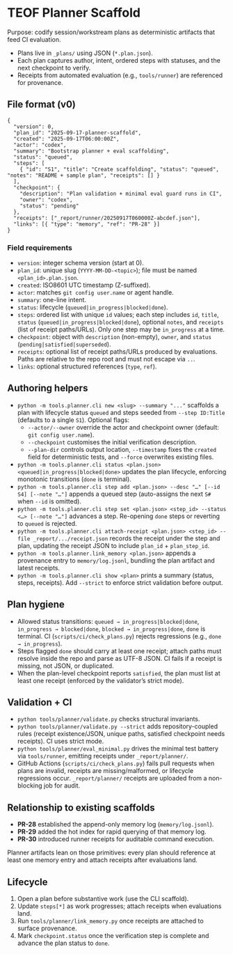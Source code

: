 # TEOF Planner Scaffold

Purpose: codify session/workstream plans as deterministic artifacts that feed CI evaluation.

- Plans live in `_plans/` using JSON (`*.plan.json`).
- Each plan captures author, intent, ordered steps with statuses, and the next checkpoint to verify.
- Receipts from automated evaluation (e.g., `tools/runner`) are referenced for provenance.

## File format (v0)

```
{
  "version": 0,
  "plan_id": "2025-09-17-planner-scaffold",
  "created": "2025-09-17T06:00:00Z",
  "actor": "codex",
  "summary": "Bootstrap planner + eval scaffolding",
  "status": "queued",
  "steps": [
    { "id": "S1", "title": "Create scaffolding", "status": "queued", "notes": "README + sample plan", "receipts": [] }
  ],
  "checkpoint": {
    "description": "Plan validation + minimal eval guard runs in CI",
    "owner": "codex",
    "status": "pending"
  },
  "receipts": ["_report/runner/20250917T060000Z-abcdef.json"],
  "links": [{ "type": "memory", "ref": "PR-28" }]
}
```

### Field requirements
- `version`: integer schema version (start at 0).
- `plan_id`: unique slug (`YYYY-MM-DD-<topic>`); file must be named `<plan_id>.plan.json`.
- `created`: ISO8601 UTC timestamp (Z-suffixed).
- `actor`: matches `git config user.name` or agent handle.
- `summary`: one-line intent.
- `status`: lifecycle (`queued|in_progress|blocked|done`).
- `steps`: ordered list with unique `id` values; each step includes `id`, `title`, `status` (`queued|in_progress|blocked|done`), optional `notes`, and `receipts` (list of receipt paths/URLs). Only one step may be `in_progress` at a time.
- `checkpoint`: object with `description` (non-empty), `owner`, and `status` (`pending|satisfied|superseded`).
- `receipts`: optional list of receipt paths/URLs produced by evaluations. Paths are relative to the repo root and must not escape via `..`.
- `links`: optional structured references (`type`, `ref`).

## Authoring helpers
- `python -m tools.planner.cli new <slug> --summary "..."` scaffolds a plan with lifecycle status `queued` and steps seeded from `--step ID:Title` (defaults to a single `S1`). Optional flags:
  - `--actor/--owner` override the actor and checkpoint owner (default: `git config user.name`).
  - `--checkpoint` customises the initial verification description.
  - `--plan-dir` controls output location, `--timestamp` fixes the `created` field for deterministic tests, and `--force` overwrites existing files.
- `python -m tools.planner.cli status <plan.json> <queued|in_progress|blocked|done>` updates the plan lifecycle, enforcing monotonic transitions (`done` is terminal).
- `python -m tools.planner.cli step add <plan.json> --desc "…" [--id S4] [--note "…"]` appends a queued step (auto-assigns the next `S#` when `--id` is omitted).
- `python -m tools.planner.cli step set <plan.json> <step_id> --status <…> [--note "…"]` advances a step. Re-opening `done` steps or reverting to `queued` is rejected.
- `python -m tools.planner.cli attach-receipt <plan.json> <step_id> --file _report/.../receipt.json` records the receipt under the step and plan, updating the receipt JSON to include `plan_id` + `plan_step_id`.
- `python -m tools.planner.link_memory <plan.json>` appends a provenance entry to `memory/log.jsonl`, bundling the plan artifact and latest receipts.
- `python -m tools.planner.cli show <plan>` prints a summary (status, steps, receipts). Add `--strict` to enforce strict validation before output.

## Plan hygiene
- Allowed status transitions: `queued → in_progress|blocked|done`, `in_progress → blocked|done`, `blocked → in_progress|done`, `done` is terminal. CI (`scripts/ci/check_plans.py`) rejects regressions (e.g., `done → in_progress`).
- Steps flagged `done` should carry at least one receipt; attach paths must resolve inside the repo and parse as UTF-8 JSON. CI fails if a receipt is missing, not JSON, or duplicated.
- When the plan-level checkpoint reports `satisfied`, the plan must list at least one receipt (enforced by the validator’s strict mode).

## Validation + CI
- `python tools/planner/validate.py` checks structural invariants.
- `python tools/planner/validate.py --strict` adds repository-coupled rules (receipt existence/JSON, unique paths, satisfied checkpoint needs receipts). CI uses strict mode.
- `python tools/planner/eval_minimal.py` drives the minimal test battery via `tools/runner`, emitting receipts under `_report/planner/`.
- GitHub Actions (`scripts/ci/check_plans.py`) fails pull requests when plans are invalid, receipts are missing/malformed, or lifecycle regressions occur. `_report/planner/` receipts are uploaded from a non-blocking job for audit.

## Relationship to existing scaffolds
- **PR-28** established the append-only memory log (`memory/log.jsonl`).
- **PR-29** added the hot index for rapid querying of that memory log.
- **PR-30** introduced runner receipts for auditable command execution.

Planner artifacts lean on those primitives: every plan should reference at least one memory entry and attach receipts after evaluations land.

## Lifecycle
1. Open a plan before substantive work (use the CLI scaffold).
2. Update `steps[*]` as work progresses; attach receipts when evaluations land.
3. Run `tools/planner/link_memory.py` once receipts are attached to surface provenance.
4. Mark `checkpoint.status` once the verification step is complete and advance the plan status to `done`.
